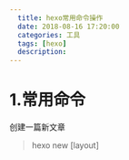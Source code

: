 ```yaml
---
  title: hexo常用命令操作
  date: 2018-08-16 17:20:00
  categories: 工具
  tags: [hexo]
  description:
---
```



# 1.常用命令

创建一篇新文章
> hexo new [layout] <title>

布局（layout），默认为 post，可以通过修改 _config.yml 中的 default_layout 参数来指定默认布局

Hexo 有三种默认布局：post、page 和 draft，它们分别对应不同的路径，而您自定义的其他布局和 post 相同，都将储存到 source/_posts 文件夹。

- 创建一文章
> hexo new helloworld
或
> hexo new post helloworld

- 创建一草稿
> hexo new draft helloworld

- 发表草稿
将草稿文件目录_draft移动到文章目录_posts
> hexo publish helloworld

- 将MD格式生成静态文件
> hexo generate
可以简写为
> hexo g

- 启动服务器
> hexo deploy


- 部署到服务器
> hexo server

```

//新建一helloworld的文章在_posts目录

//新建

```

